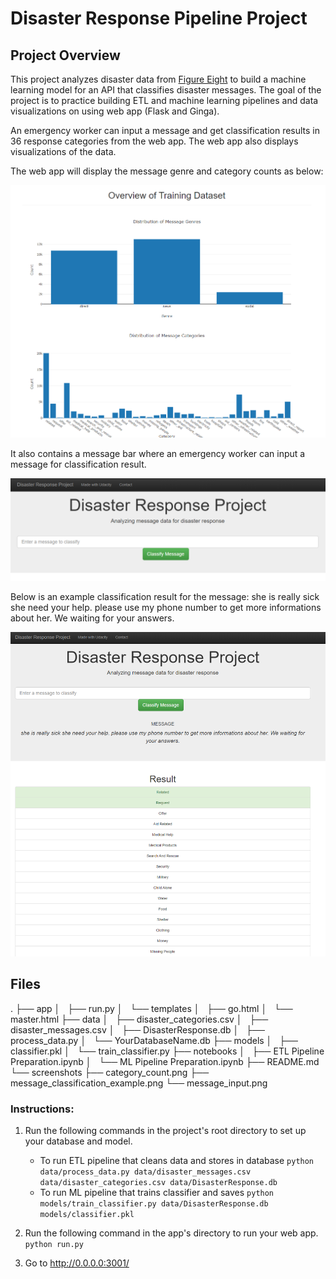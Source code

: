 # Disaster Response Pipeline Project

## Project Overview
This project analyzes disaster data from [Figure Eight](https://appen.com/) to build a machine learning model for an API that classifies disaster messages. The goal of the project is to practice building ETL and machine learning pipelines and data visualizations on using web app (Flask and Ginga).

An emergency worker can input a message and get classification results in 36 response categories from the web app. The web app also displays visualizations of the data.

The web app will display the message genre and category counts as below:

![alt text](screenshots/category_count.png)

It also contains a message bar where an emergency worker can input a message
for classification result.

![alt text](screenshots/message_input.png)

Below is an example classification result for the message: she is really sick she need your help. please use my phone number to get more informations about her. We waiting for your answers.  

![alt text](screenshots/message_classification_example.png)

## Files

.
├── app
│   ├── run.py
│   └── templates
│       ├── go.html
│       └── master.html
├── data
│   ├── disaster_categories.csv
│   ├── disaster_messages.csv
│   ├── DisasterResponse.db
│   ├── process_data.py
│   └── YourDatabaseName.db
├── models
│   ├── classifier.pkl
│   └── train_classifier.py
├── notebooks
│   ├── ETL Pipeline Preparation.ipynb
│   └── ML Pipeline Preparation.ipynb
├── README.md
└── screenshots
    ├── category_count.png
    ├── message_classification_example.png
    └── message_input.png


### Instructions:
1. Run the following commands in the project's root directory to set up your database and model.

    - To run ETL pipeline that cleans data and stores in database
        `python data/process_data.py data/disaster_messages.csv data/disaster_categories.csv data/DisasterResponse.db`
    - To run ML pipeline that trains classifier and saves
        `python models/train_classifier.py data/DisasterResponse.db models/classifier.pkl`

2. Run the following command in the app's directory to run your web app.
    `python run.py`

3. Go to http://0.0.0.0:3001/
